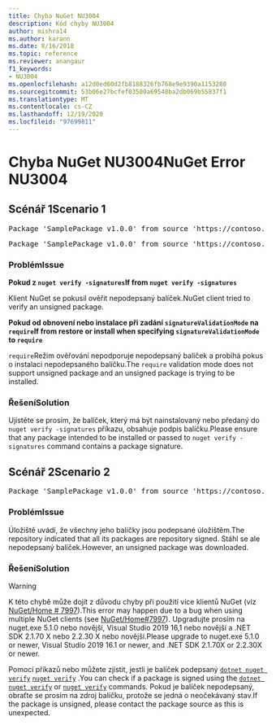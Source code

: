```yaml
---
title: Chyba NuGet NU3004
description: Kód chyby NU3004
author: mishra14
ms.author: karann
ms.date: 8/16/2018
ms.topic: reference
ms.reviewer: anangaur
f1_keywords:
- NU3004
ms.openlocfilehash: a12d0ed60d2fb8188326fb768e9e9390a1153280
ms.sourcegitcommit: 53b06e27bcfef03500a69548ba2db069b55837f1
ms.translationtype: MT
ms.contentlocale: cs-CZ
ms.lasthandoff: 12/19/2020
ms.locfileid: "97699811"
---
```

# <a name="nuget-error-nu3004"></a><span data-ttu-id="0be36-103">Chyba NuGet NU3004</span><span class="sxs-lookup"><span data-stu-id="0be36-103">NuGet Error NU3004</span></span>

## <a name="scenario-1"></a><span data-ttu-id="0be36-104">Scénář 1</span><span class="sxs-lookup"><span data-stu-id="0be36-104">Scenario 1</span></span>

<pre>Package 'SamplePackage v1.0.0' from source 'https://contoso.com/index.json': The package is not signed.</pre>
<pre>Package 'SamplePackage v1.0.0' from source 'https://contoso.com/index.json': signatureValidationMode is set to require, so packages are allowed only if signed by trusted signers; however, this package is unsigned.</pre>

### <a name="issue"></a><span data-ttu-id="0be36-105">Problém</span><span class="sxs-lookup"><span data-stu-id="0be36-105">Issue</span></span>

<span data-ttu-id="0be36-106">**Pokud z `nuget verify -signatures`**</span><span class="sxs-lookup"><span data-stu-id="0be36-106">**If from `nuget verify -signatures`**</span></span>

<span data-ttu-id="0be36-107">Klient NuGet se pokusil ověřit nepodepsaný balíček.</span><span class="sxs-lookup"><span data-stu-id="0be36-107">NuGet client tried to verify an unsigned package.</span></span>

<span data-ttu-id="0be36-108">**Pokud od obnovení nebo instalace při zadání `signatureValidationMode` na `require`**</span><span class="sxs-lookup"><span data-stu-id="0be36-108">**If from restore or install when specifying `signatureValidationMode` to `require`**</span></span>

<span data-ttu-id="0be36-109">`require`Režim ověřování nepodporuje nepodepsaný balíček a probíhá pokus o instalaci nepodepsaného balíčku.</span><span class="sxs-lookup"><span data-stu-id="0be36-109">The `require` validation mode does not support unsigned package and an unsigned package is trying to be installed.</span></span>

### <a name="solution"></a><span data-ttu-id="0be36-110">Řešení</span><span class="sxs-lookup"><span data-stu-id="0be36-110">Solution</span></span>

<span data-ttu-id="0be36-111">Ujistěte se prosím, že balíček, který má být nainstalovaný nebo předaný do `nuget verify -signatures` příkazu, obsahuje podpis balíčku.</span><span class="sxs-lookup"><span data-stu-id="0be36-111">Please ensure that any package intended to be installed or passed to `nuget verify -signatures` command contains a package signature.</span></span>

## <a name="scenario-2"></a><span data-ttu-id="0be36-112">Scénář 2</span><span class="sxs-lookup"><span data-stu-id="0be36-112">Scenario 2</span></span>

<pre>Package 'SamplePackage v1.0.0' from source 'https://contoso.com/index.json': This repository indicated that all its packages are repository signed; however, this package is unsigned.</pre>

### <a name="issue"></a><span data-ttu-id="0be36-113">Problém</span><span class="sxs-lookup"><span data-stu-id="0be36-113">Issue</span></span>

<span data-ttu-id="0be36-114">Úložiště uvádí, že všechny jeho balíčky jsou podepsané úložištěm.</span><span class="sxs-lookup"><span data-stu-id="0be36-114">The repository indicated that all its packages are repository signed.</span></span> <span data-ttu-id="0be36-115">Stáhl se ale nepodepsaný balíček.</span><span class="sxs-lookup"><span data-stu-id="0be36-115">However, an unsigned package was downloaded.</span></span>

### <a name="solution"></a><span data-ttu-id="0be36-116">Řešení</span><span class="sxs-lookup"><span data-stu-id="0be36-116">Solution</span></span>

> [!Warning]
> <span data-ttu-id="0be36-117">K této chybě může dojít z důvodu chyby při použití více klientů NuGet (viz [NuGet/Home # 7997](https://github.com/NuGet/Home/issues/7997)).</span><span class="sxs-lookup"><span data-stu-id="0be36-117">This error may happen due to a bug when using multiple NuGet clients (see [NuGet/Home#7997](https://github.com/NuGet/Home/issues/7997)).</span></span> <span data-ttu-id="0be36-118">Upgradujte prosím na nuget.exe 5.1.0 nebo novější, Visual Studio 2019 16,1 nebo novější a .NET SDK 2.1.70 X nebo 2.2.30 X nebo novější.</span><span class="sxs-lookup"><span data-stu-id="0be36-118">Please upgrade to nuget.exe 5.1.0 or newer, Visual Studio 2019 16.1 or newer, and .NET SDK 2.1.70X or 2.2.30X or newer.</span></span>

<span data-ttu-id="0be36-119">Pomocí příkazů nebo můžete zjistit, jestli je balíček podepsaný [`dotnet nuget verify`](/dotnet/core/tools/dotnet-nuget-verify.md) [`nuget verify`](../cli-reference/cli-ref-verify.md) .</span><span class="sxs-lookup"><span data-stu-id="0be36-119">You can check if a package is signed using the [`dotnet nuget verify`](/dotnet/core/tools/dotnet-nuget-verify.md) or [`nuget verify`](../cli-reference/cli-ref-verify.md) commands.</span></span> <span data-ttu-id="0be36-120">Pokud je balíček nepodepsaný, obraťte se prosím na zdroj balíčku, protože se jedná o neočekávaný stav.</span><span class="sxs-lookup"><span data-stu-id="0be36-120">If the package is unsigned, please contact the package source as this is unexpected.</span></span>
